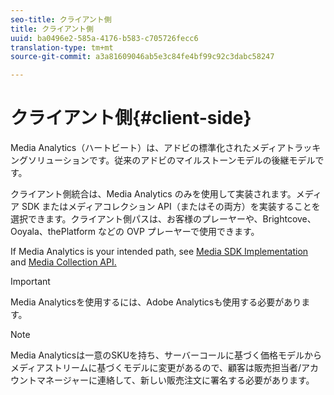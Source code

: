 ```yaml
---
seo-title: クライアント側
title: クライアント側
uuid: ba0496e2-585a-4176-b583-c705726fecc6
translation-type: tm+mt
source-git-commit: a3a81609046ab5e3c84fe4bf99c92c3dabc58247

---
```



# クライアント側{#client-side}

Media Analytics（ハートビート）は、アドビの標準化されたメディアトラッキングソリューションです。従来のアドビのマイルストーンモデルの後継モデルです。

クライアント側統合は、Media Analytics のみを使用して実装されます。メディア SDK またはメディアコレクション API（またはその両方）を実装することを選択できます。クライアント側パスは、お客様のプレーヤーや、Brightcove、Ooyala、thePlatform などの OVP プレーヤーで使用できます。

If Media Analytics is your intended path, see [Media SDK Implementation](/help/sdk-implement/setup/setup-overview.md) and [Media Collection API.](/help/media-collection-api/mc-api-overview.md)

>[!IMPORTANT]
>
>Media Analyticsを使用するには、Adobe Analyticsも使用する必要があります。

>[!NOTE]
>
>Media Analyticsは一意のSKUを持ち、サーバーコールに基づく価格モデルからメディアストリームに基づくモデルに変更があるので、顧客は販売担当者/アカウントマネージャーに連絡して、新しい販売注文に署名する必要があります。
